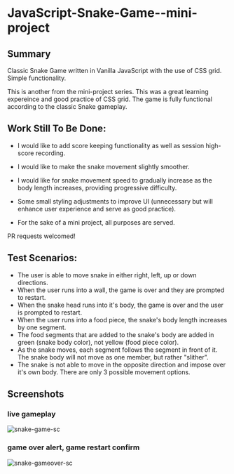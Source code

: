 # JavaScript-Snake-Game--mini-project
## Summary 
Classic Snake Game written in Vanilla JavaScript with the use of CSS grid. Simple functionality.

This is another from the mini-project series. This was a great learning expereince and good practice of CSS grid. 
The game is fully functional according to the classic Snake gameplay. 

## Work Still To Be Done:
- I would like to add score keeping functionality as well as session high-score recording.
- I would like to make the snake movement slightly smoother.
- I would like for snake movement speed to gradually increase as the body length increases, providing progressive difficulty.

- Some small styling adjustments to improve UI (unnecessary but will enhance user experience and serve as good practice).
- For the sake of a mini project, all purposes are served. 

PR requests welcomed!

## Test Scenarios: 
- The user is able to move snake in either right, left, up or down directions.
- When the user runs into a wall, the game is over and they are prompted to restart.
- When the snake head runs into it's body, the game is over and the user is prompted to restart.
- When the user runs into a food piece, the snake's body length increases by one segment.
- The food segments that are added to the snake's body are added in green (snake body color), not yellow (food piece color).
- As the snake moves, each segment follows the segment in front of it. The snake body will not move as one member, but rather "slither".
- The snake is not able to move in the opposite direction and impose over it's own body. There are only 3 possible movement options.

## Screenshots
### live gameplay
![snake-game-sc](https://user-images.githubusercontent.com/89874146/158266150-d54e61c6-f13a-404f-95ee-5031d6c02670.png)

### game over alert, game restart confirm
![snake-gameover-sc](https://user-images.githubusercontent.com/89874146/158266220-f5036c89-2e97-441a-9fe3-bc59e67b2bd0.png)

